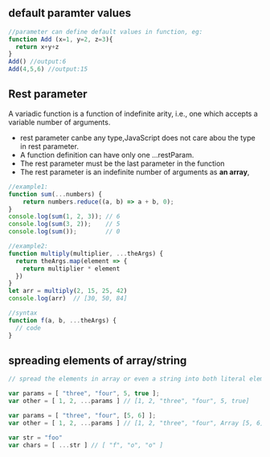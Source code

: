 ## default paramter values
```js
//parameter can define default values in function, eg:
function Add (x=1, y=2, z=3){
  return x+y+z
}
Add() //output:6
Add(4,5,6) //output:15
```
## Rest parameter

A variadic function is a function of indefinite arity, i.e., one which accepts a variable number of arguments.
* rest parameter canbe any type,JavaScript does not care abou the type in rest parameter.
* A function definition can have only one ...restParam.
* The rest parameter must be the last parameter in the function
* The rest parameter is an indefinite number of arguments as **an array**,

```js
//example1:
function sum(...numbers) {
    return numbers.reduce((a, b) => a + b, 0);
}
console.log(sum(1, 2, 3)); // 6
console.log(sum(3, 2));    // 5
console.log(sum());        // 0

//example2:
function multiply(multiplier, ...theArgs) {
  return theArgs.map(element => {
    return multiplier * element
  })
}
let arr = multiply(2, 15, 25, 42)
console.log(arr)  // [30, 50, 84]

//syntax
function f(a, b, ...theArgs) {
  // code
}

```

## spreading elements of array/string
```js
// spread the elements in array or even a string into both literal elements.

var params = [ "three", "four", 5, true ];
var other = [ 1, 2, ...params ] // [1, 2, "three", "four", 5, true]

var params = [ "three", "four", [5, 6] ];
var other = [ 1, 2, ...params ] // [1, 2, "three", "four", Array [5, 6]]

var str = "foo"
var chars = [ ...str ] // [ "f", "o", "o" ]
```













